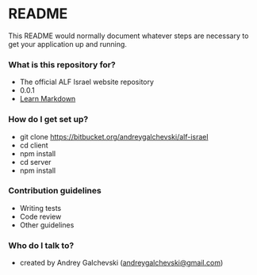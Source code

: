 # README #

This README would normally document whatever steps are necessary to get your application up and running.

### What is this repository for? ###

* The official ALF Israel website repository
* 0.0.1
* [Learn Markdown](https://bitbucket.org/tutorials/markdowndemo)

### How do I get set up? ###

* git clone https://bitbucket.org/andreygalchevski/alf-israel
* cd client
* npm install
* cd server
* npm install

### Contribution guidelines ###

* Writing tests
* Code review
* Other guidelines

### Who do I talk to? ###

* created by Andrey Galchevski (andreygalchevski@gmail.com)